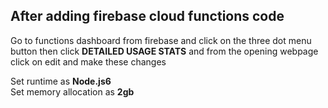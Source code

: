 
## After adding firebase cloud functions code 
Go to functions dashboard from firebase and click on the three dot menu button then click <B>DETAILED USAGE STATS</B> and from the opening webpage click on edit and make these changes<br>

Set runtime as <B>Node.js6</B><br>
Set memory allocation as <B>2gb</B>
